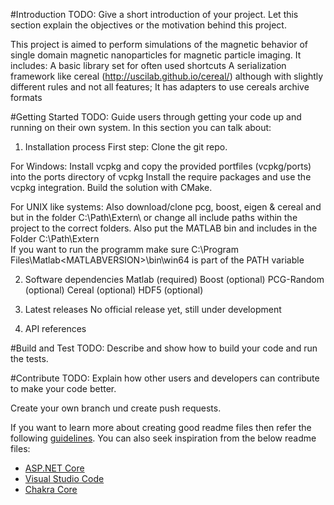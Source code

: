 #Introduction
TODO: Give a short introduction of your project. Let this section explain the objectives or the motivation behind this project. 

This project is aimed to perform simulations of the magnetic behavior of single domain magnetic nanoparticles for magnetic particle imaging.
It includes:
A basic library set for often used shortcuts
A serialization framework like cereal (http://uscilab.github.io/cereal/) although with slightly different rules and not all features; It has adapters to use cereals archive formats 

#Getting Started
TODO: Guide users through getting your code up and running on their own system. In this section you can talk about:

1.	Installation process
First step: Clone the git repo. 

For Windows:
Install vcpkg and copy the provided portfiles (vcpkg/ports) into the ports directory of vcpkg
Install the require packages and use the vcpkg integration.
Build the solution with CMake. 

For UNIX like systems:
Also download/clone pcg, boost, eigen & cereal and but in the folder C:\Path\Extern\ or change all include paths within the project to the correct folders.
Also put the MATLAB bin and includes in the Folder C:\Path\Extern\
If you want to run the programm make sure C:\Program Files\Matlab\<MATLABVERSION>\bin\win64 is part of the PATH variable

2.	Software dependencies
Matlab (required)
Boost (optional)
PCG-Random (optional)
Cereal (optional)
HDF5 (optional)

3.	Latest releases
No official release yet, still under development


4.	API references

#Build and Test
TODO: Describe and show how to build your code and run the tests. 

#Contribute
TODO: Explain how other users and developers can contribute to make your code better. 

Create your own branch und create push requests.


If you want to learn more about creating good readme files then refer the following [guidelines](https://www.visualstudio.com/en-us/docs/git/create-a-readme). You can also seek inspiration from the below readme files:
- [ASP.NET Core](https://github.com/aspnet/Home)
- [Visual Studio Code](https://github.com/Microsoft/vscode)
- [Chakra Core](https://github.com/Microsoft/ChakraCore)

